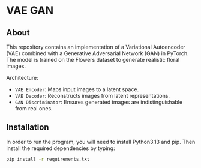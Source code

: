 # VAE GAN

## About
This repository contains an implementation of a Variational Autoencoder (VAE) combined with a Generative Adversarial Network (GAN) in PyTorch. The model is trained on the Flowers dataset to generate realistic floral images.

Architecture:
- `VAE Encoder`: Maps input images to a latent space.
- `VAE Decoder`: Reconstructs images from latent representations.
- `GAN Discriminator`: Ensures generated images are indistinguishable from real ones.

## Installation
In order to run the program, you will need to install Python3.13 and pip. Then install the required dependencies by typing:
```bash
pip install -r requirements.txt
```
